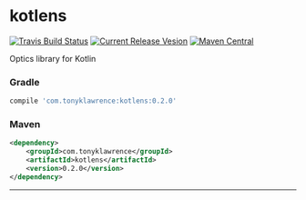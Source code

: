 # kotlens

[![Travis Build Status](https://api.travis-ci.org/tonyklawrence/kotlens.svg)](https://travis-ci.org/tonyklawrence/kotlens)
[![Current Release Vesion](https://img.shields.io/badge/kotlens-0.2.0-blue.svg)](https://github.com/tonyklawrence/kotlens/releases/tag/v0.2.0)
[![Maven Central](https://img.shields.io/maven-central/v/com.tonylawrence/kotlens.svg)](https://search.maven.org/#search%7Cga%7C1%7Cg%3A%22com.tonylawrence%22%20AND%20a%3A%22kotlens%22)

Optics library for Kotlin

### Gradle
```groovy
compile 'com.tonyklawrence:kotlens:0.2.0'
```

### Maven
```xml
<dependency>
    <groupId>com.tonyklawrence</groupId>
    <artifactId>kotlens</artifactId>
    <version>0.2.0</version>
</dependency>
```

---

